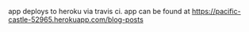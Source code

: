 app deploys to heroku via travis ci.
app can be found at https://pacific-castle-52965.herokuapp.com/blog-posts
